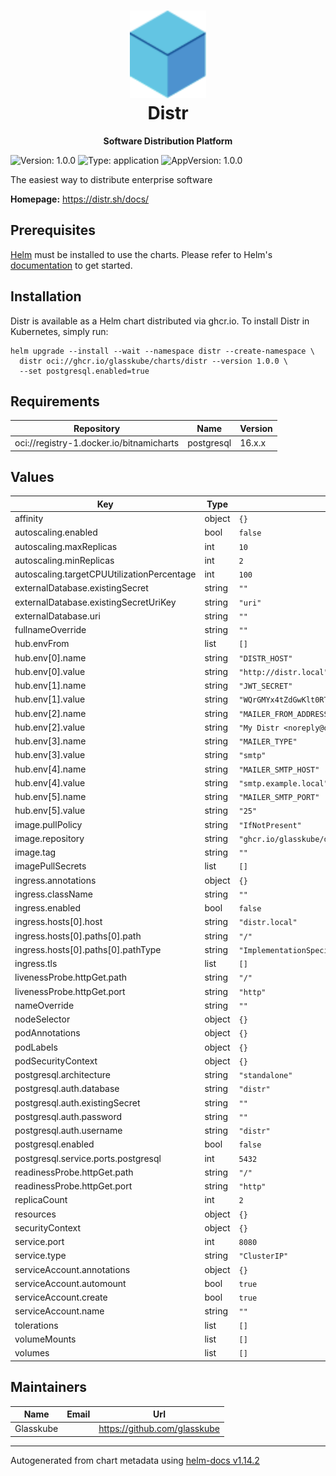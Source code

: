 <h1 align="center">
  <a href="https://distr.sh/" target="_blank">
    <img alt="" src="https://github.com/glasskube/distr/raw/refs/heads/main/frontend/ui/public/distr-logo.svg" style="height: 5em;">
  </a>
  <br>
  Distr
</h1>

<div align="center">

**Software Distribution Platform**

</div>

![Version: 1.0.0](https://img.shields.io/badge/Version-1.0.0-informational?style=flat-square) ![Type: application](https://img.shields.io/badge/Type-application-informational?style=flat-square) ![AppVersion: 1.0.0](https://img.shields.io/badge/AppVersion-1.0.0-informational?style=flat-square)

The easiest way to distribute enterprise software

**Homepage:** <https://distr.sh/docs/>

## Prerequisites

[Helm](https://helm.sh) must be installed to use the charts. Please refer to Helm's [documentation](https://helm.sh/docs) to get started.

## Installation

Distr is available as a Helm chart distributed via ghcr.io.
To install Distr in Kubernetes, simply run:

<!-- x-release-please-start-version -->

```shell
helm upgrade --install --wait --namespace distr --create-namespace \
  distr oci://ghcr.io/glasskube/charts/distr --version 1.0.0 \
  --set postgresql.enabled=true
```

<!-- x-release-please-end -->

## Requirements

| Repository                               | Name       | Version |
| ---------------------------------------- | ---------- | ------- |
| oci://registry-1.docker.io/bitnamicharts | postgresql | 16.x.x  |

## Values

| Key                                        | Type   | Default                                          | Description |
| ------------------------------------------ | ------ | ------------------------------------------------ | ----------- |
| affinity                                   | object | `{}`                                             |             |
| autoscaling.enabled                        | bool   | `false`                                          |             |
| autoscaling.maxReplicas                    | int    | `10`                                             |             |
| autoscaling.minReplicas                    | int    | `2`                                              |             |
| autoscaling.targetCPUUtilizationPercentage | int    | `100`                                            |             |
| externalDatabase.existingSecret            | string | `""`                                             |             |
| externalDatabase.existingSecretUriKey      | string | `"uri"`                                          |             |
| externalDatabase.uri                       | string | `""`                                             |             |
| fullnameOverride                           | string | `""`                                             |             |
| hub.envFrom                                | list   | `[]`                                             |             |
| hub.env[0].name                            | string | `"DISTR_HOST"`                                   |             |
| hub.env[0].value                           | string | `"http://distr.local"`                           |             |
| hub.env[1].name                            | string | `"JWT_SECRET"`                                   |             |
| hub.env[1].value                           | string | `"WQrGMYx4tZdGwKlt0RTrhMzfQ+j1wr6z7oRWfmGlETk="` |             |
| hub.env[2].name                            | string | `"MAILER_FROM_ADDRESS"`                          |             |
| hub.env[2].value                           | string | `"My Distr <noreply@distr.local>"`               |             |
| hub.env[3].name                            | string | `"MAILER_TYPE"`                                  |             |
| hub.env[3].value                           | string | `"smtp"`                                         |             |
| hub.env[4].name                            | string | `"MAILER_SMTP_HOST"`                             |             |
| hub.env[4].value                           | string | `"smtp.example.local"`                           |             |
| hub.env[5].name                            | string | `"MAILER_SMTP_PORT"`                             |             |
| hub.env[5].value                           | string | `"25"`                                           |             |
| image.pullPolicy                           | string | `"IfNotPresent"`                                 |             |
| image.repository                           | string | `"ghcr.io/glasskube/distr"`                      |             |
| image.tag                                  | string | `""`                                             |             |
| imagePullSecrets                           | list   | `[]`                                             |             |
| ingress.annotations                        | object | `{}`                                             |             |
| ingress.className                          | string | `""`                                             |             |
| ingress.enabled                            | bool   | `false`                                          |             |
| ingress.hosts[0].host                      | string | `"distr.local"`                                  |             |
| ingress.hosts[0].paths[0].path             | string | `"/"`                                            |             |
| ingress.hosts[0].paths[0].pathType         | string | `"ImplementationSpecific"`                       |             |
| ingress.tls                                | list   | `[]`                                             |             |
| livenessProbe.httpGet.path                 | string | `"/"`                                            |             |
| livenessProbe.httpGet.port                 | string | `"http"`                                         |             |
| nameOverride                               | string | `""`                                             |             |
| nodeSelector                               | object | `{}`                                             |             |
| podAnnotations                             | object | `{}`                                             |             |
| podLabels                                  | object | `{}`                                             |             |
| podSecurityContext                         | object | `{}`                                             |             |
| postgresql.architecture                    | string | `"standalone"`                                   |             |
| postgresql.auth.database                   | string | `"distr"`                                        |             |
| postgresql.auth.existingSecret             | string | `""`                                             |             |
| postgresql.auth.password                   | string | `""`                                             |             |
| postgresql.auth.username                   | string | `"distr"`                                        |             |
| postgresql.enabled                         | bool   | `false`                                          |             |
| postgresql.service.ports.postgresql        | int    | `5432`                                           |             |
| readinessProbe.httpGet.path                | string | `"/"`                                            |             |
| readinessProbe.httpGet.port                | string | `"http"`                                         |             |
| replicaCount                               | int    | `2`                                              |             |
| resources                                  | object | `{}`                                             |             |
| securityContext                            | object | `{}`                                             |             |
| service.port                               | int    | `8080`                                           |             |
| service.type                               | string | `"ClusterIP"`                                    |             |
| serviceAccount.annotations                 | object | `{}`                                             |             |
| serviceAccount.automount                   | bool   | `true`                                           |             |
| serviceAccount.create                      | bool   | `true`                                           |             |
| serviceAccount.name                        | string | `""`                                             |             |
| tolerations                                | list   | `[]`                                             |             |
| volumeMounts                               | list   | `[]`                                             |             |
| volumes                                    | list   | `[]`                                             |             |

## Maintainers

| Name      | Email | Url                            |
| --------- | ----- | ------------------------------ |
| Glasskube |       | <https://github.com/glasskube> |

---

Autogenerated from chart metadata using [helm-docs v1.14.2](https://github.com/norwoodj/helm-docs/releases/v1.14.2)
